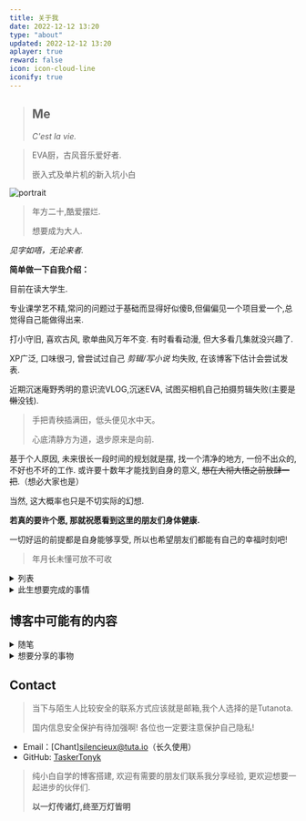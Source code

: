 ```yaml
---
title: 关于我
date: 2022-12-12 13:20
type: "about"
updated: 2022-12-12 13:20
aplayer: true
reward: false
icon: icon-cloud-line
iconify: true
---
```


<meting-js
 id="308168565"
 server="netease"
 type="song"
 theme="#C20C0C">
</meting-js>

> ## Me
> _C'est la vie._
 
>EVA厨，古风音乐爱好者.
>
> 嵌入式及单片机的新入坑小白

<div class="text-center">
  <div class="site-author-avatar">
    <img src="https://i.hd-r.cn/e761c19f9f098db9cd05df55ae322a84.png" alt="portrait" title="ID : 钰椿">
  </div>
</div>

> 年方二十,酷爱摆烂.
> 
> <span class="heimu">想要成为大人.</span>

_见字如唔，无论来者._

**简单做一下自我介绍：**

目前在读大学生.

专业课学艺不精,常问的问题过于基础而显得好似傻B,但偏偏见一个项目爱一个,总觉得自己能做得出来.

打小守旧, 喜欢古风, 歌单曲风万年不变. 有时看看动漫, 但大多看几集就没兴趣了. 

XP广泛, 口味很刁, 曾尝试过自己 _剪辑/写小说_ 均失败, 在该博客下估计会尝试发表.

近期沉迷庵野秀明的意识流VLOG,沉迷EVA, 试图买相机自己拍摄剪辑失败(主要是~~懒~~没钱).

> 手把青秧插满田，低头便见水中天。
> 
> 心底清静方为道，退步原来是向前.


基于个人原因, 未来很长一段时间的规划就是摆, 找一个清净的地方, 一份不出众的, 不好也不坏的工作.
或许要十数年才能找到自身的意义, ~~想在大彻大悟之前放肆一把~~.（想必大家也是）

当然, 这大概率也只是不切实际的幻想. 

**若真的要许个愿, 那就祝愿看到这里的朋友们身体健康.** 

一切好运的前提都是自身能够享受, 所以也希望朋友们都能有自己的幸福时刻吧!

> 年月长未懂可放不可收
<details>
<summary>列表</summary>

- 爱好：小说、电影、吃喝、 **~~摸鱼~~**
- 喜欢：雪糕、熬夜、~~涩涩~~、EVA、吃瓜
- 讨厌：无意义的争吵、无理智的造神
- 曲风：民谣,古风(以18年前为主)
- 目标：自由游戏 || 自由散步 || 独立书房

![三点几嚟，做撚啊做，饮茶先啦](https://cdn.jsdelivr.net/gh/TaskerTonyk/cdn/about/饮茶先啦.jpg)

~~以及种花种草，养狗养猫，钟情唯一, 平安到老。~~

</details>


<details>
<summary>此生想要完成的事情</summary>

> 这个版基本上几天一变,不愧是我

- [ ] 写一本能够将所有灵感都概括进去的小说
- [ ] 设计一个还算正规的案例
- [ ] 写一首藏有回忆的歌
- [ ] 在乡村老家有一栋按照自己想法建造的房子
- [ ] 成为一个自己不讨厌的、平和的人

</details>

## 博客中可能有的内容
<details>
<summary>随笔</summary>

- 突然的感触
- 胡思乱想
- 对于某件事的记录
- ~~骂人~~
</details>

<details>
<summary>想要分享的事物</summary>

- 动漫
- 电影
- 游戏(我很菜)
</details>

## Contact

>当下与陌生人比较安全的联系方式应该就是邮箱,我个人选择的是Tutanota.
>
>国内信息安全保护有待加强啊! 各位也一定要注意保护自己隐私!
- <span class="iconify-inline" data-icon="ri:mail-line"></span> Email：[Chant]<silencieux@tuta.io>（长久使用）
- <span class="iconify-inline" text="purple-500" data-icon="ri:github-line"></span> GitHub: [TaskerTonyk](https://github.com/TaskerTonyk)

>纯小白自学的博客搭建, 欢迎有需要的朋友们联系我分享经验, 更欢迎想要一起进步的伙伴们.
> 
> **以一灯传诸灯,终至万灯皆明**